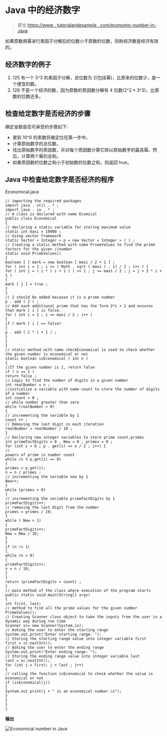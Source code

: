 # Java 中的经济数字

> 原文:[https://www . tutorialandexample . com/economic-number-in-Java](https://www.tutorialandexample.com/economical-number-in-java)

如果原数用幂进行素因子分解后的位数小于原数的位数，则称经济数是经济有效的。

## 经济数字的例子

1.  125 有一个 5^3 的素因子分解，总位数为 2(包括幂)，比原来的位数少，是一个便宜的数。
2.  128 不是一个经济的数，因为原数的质因数分解有 4 位数(2^2 * 3^3)，比原数的位数还多。

## 检查给定数字是否经济的步骤

确定金额是否可承受的步骤如下:

*   直到 10^6 的素数将被定位在第一步中。
*   计算原始数字的总位数。
*   找出原始数字的质因数，并对每个质因数计算它除以原始数字的最高幂。然后，计算两个幂的总和。
*   如果质因数的位数之和小于初始数的位数之和，则返回 true。

## Java 中检查给定数字是否经济的程序

Economical.java

```
// importing the required packages 
import java . util . * ; 
import java . io . * ;
// A class is declared with name Ecomical
public class Economical 
{ 
// declaring a static variable for storing maximum value
static int maxi = 10000 ; 
// Using vector framework 
static Vector < Integer > p = new Vector < Integer > ( ) ; 
// Creating a static method with name PrimeValues to find the prime factors for the given //number
static void PrimeValues() 
{ 
boolean [ ] mark = new boolean [ maxi / 2 + 1 ] ; 
for ( int i = 1 ; i <= ( Math . sqrt ( maxi ) - 1) / 2 ; i++ ) { 
for ( int j = ( i * ( i + 1 ) ) << 1 ; j <= maxi / 2 ; j = j + 2 * i + 1 )
{ 
mark [ j ] = true ; 
} 
} 
// 2 should be added because it is a prime number
p . add ( 2 ) ; 
// Add each additional prime that has the form 2*i + 1 and ensures that mark [ i ] is false. 
for ( int i = 1 ; i <= maxi / 2 ; i++ ) 
{ 
if ( mark [ i ] == false)
{ 
p . add ( 2 * i + 1 ) ; 
} 
} 
} 
// static method with name checkEconomical is used to check whether the given number is economical or not
static boolean isEconomical ( int n ) 
{ 
//If the given number is 1, return false
if ( n == 1 ) 
return false ; 
// Logic to find the number of digits in a given number 
int realNumber = n ; 
//initialize a variable with name count to store the number of digits of a number
int count = 0 ; 
// while number greater than zero
while (realNumber > 0)
{ 
// incrementing the variable by 1
count ++ ; 
// Removing the last digit in each iteration 
realNumber = realNumber / 10 ; 
} 
// Declaring new integer variables to store prime count,primes 
int primeFactDigits = 0 , New = 0 , primes = 0 ; 
for (int i = 0 ; p . get(i) <= n / 2 ; i++) { 
// 
powers of prime in number count 
while (n % p.get(i) == 0) 
{ 
primes = p.get(i); 
n = n / primes ; 
// incrementing the variable new by 1
New++; 
} 
while (primes > 0) 
{ 
// incrementing the variable primeFactDigits by 1
primeFactDigits++; 
// removing the last digit from the number
primes = primes / 10; 
} 
while ( New > 1) 
{ 
primeFactDigits++; 
New = New / 10; 
} 
} 
if (n != 1) 
{ 
while (n > 0) 
{ 
primeFactDigits++; 
n = n / 10; 
} 
} 
return (primeFactDigits < count) ; 
} 
// main method of the class where execution of the program starts 
public static void main(String[] args) 
{ 
int first, last; 
// method to find all the prime values for the given number
PrimeValues(); 
// Creating Scanner class object to take the inputs from the user in a dynamic way during run time 
Scanner sc= new Scanner(System.in); 
// Asking the user to enter the starting range
System.out.print("Enter starting range: "); 
// Storing the starting range value into integer variable first
first = sc.nextInt(); 
// Asking the user to enter the ending range
System.out.print("Enter ending range: "); 
// Storing the ending range value into integer variable last
last = sc.nextInt(); 
for (int j = first; j < last ; j++) 
{ 
// calling the function isEconomical to check whether the value is economical or not
if (isEconomical(j))
{ 
System.out.print(j + " is an economical number.\n"); 
} 
} 
} 
} 
```

**输出**

![Economical number in Java](../Images/6b5ab15f427810993ed140de86d4400d.png)